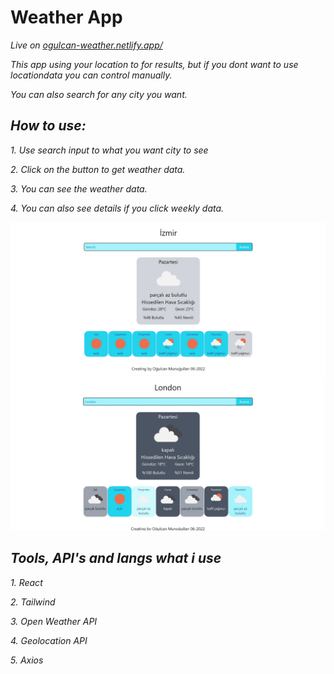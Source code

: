 <h1> Weather App </h1>
<i> Live on <a href="https://ogulcan-weather.netlify.app/"> ogulcan-weather.netlify.app/ </a> <i>
<p>   This app using your location to for results, but if you dont want to use locationdata you can control manually.  </p>
<p>   You can also search for any city you want. </p>

<h2> How to use: </h2>

<p>   1. Use search input to what you want city to see </p>
<p>   2. Click on the button to get weather data. </p>
<p>   3. You can see the weather data. </p>
<p>   4. You can also see details if you click weekly data. </p>


<img src="src/img/image-1.jpg">
<img src="src/img/image-2.jpg">
<h2> Tools, API's and langs what i use </h2
  
<p>   1. React </p>
<p>   2. Tailwind </p>
<p>   3. Open Weather API </p>
<p>   4. Geolocation API </p>
<p>   5. Axios </p>
